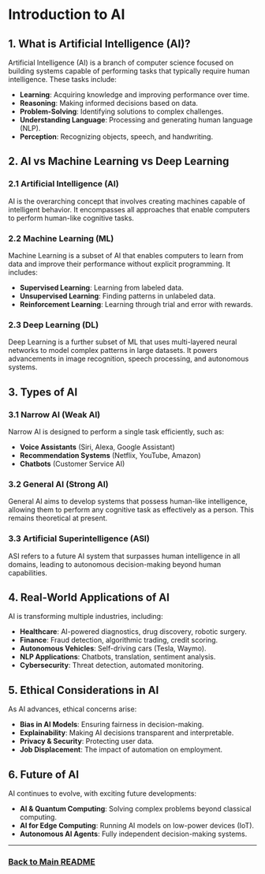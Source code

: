 # Introduction to AI

## 1. What is Artificial Intelligence (AI)?
Artificial Intelligence (AI) is a branch of computer science focused on building systems capable of performing tasks that typically require human intelligence. These tasks include:
- **Learning**: Acquiring knowledge and improving performance over time.
- **Reasoning**: Making informed decisions based on data.
- **Problem-Solving**: Identifying solutions to complex challenges.
- **Understanding Language**: Processing and generating human language (NLP).
- **Perception**: Recognizing objects, speech, and handwriting.

## 2. AI vs Machine Learning vs Deep Learning
### 2.1 Artificial Intelligence (AI)
AI is the overarching concept that involves creating machines capable of intelligent behavior. It encompasses all approaches that enable computers to perform human-like cognitive tasks.

### 2.2 Machine Learning (ML)
Machine Learning is a subset of AI that enables computers to learn from data and improve their performance without explicit programming. It includes:
- **Supervised Learning**: Learning from labeled data.
- **Unsupervised Learning**: Finding patterns in unlabeled data.
- **Reinforcement Learning**: Learning through trial and error with rewards.

### 2.3 Deep Learning (DL)
Deep Learning is a further subset of ML that uses multi-layered neural networks to model complex patterns in large datasets. It powers advancements in image recognition, speech processing, and autonomous systems.

## 3. Types of AI
### 3.1 Narrow AI (Weak AI)
Narrow AI is designed to perform a single task efficiently, such as:
- **Voice Assistants** (Siri, Alexa, Google Assistant)
- **Recommendation Systems** (Netflix, YouTube, Amazon)
- **Chatbots** (Customer Service AI)

### 3.2 General AI (Strong AI)
General AI aims to develop systems that possess human-like intelligence, allowing them to perform any cognitive task as effectively as a person. This remains theoretical at present.

### 3.3 Artificial Superintelligence (ASI)
ASI refers to a future AI system that surpasses human intelligence in all domains, leading to autonomous decision-making beyond human capabilities.

## 4. Real-World Applications of AI
AI is transforming multiple industries, including:
- **Healthcare**: AI-powered diagnostics, drug discovery, robotic surgery.
- **Finance**: Fraud detection, algorithmic trading, credit scoring.
- **Autonomous Vehicles**: Self-driving cars (Tesla, Waymo).
- **NLP Applications**: Chatbots, translation, sentiment analysis.
- **Cybersecurity**: Threat detection, automated monitoring.

## 5. Ethical Considerations in AI
As AI advances, ethical concerns arise:
- **Bias in AI Models**: Ensuring fairness in decision-making.
- **Explainability**: Making AI decisions transparent and interpretable.
- **Privacy & Security**: Protecting user data.
- **Job Displacement**: The impact of automation on employment.

## 6. Future of AI
AI continues to evolve, with exciting future developments:
- **AI & Quantum Computing**: Solving complex problems beyond classical computing.
- **AI for Edge Computing**: Running AI models on low-power devices (IoT).
- **Autonomous AI Agents**: Fully independent decision-making systems.

---
### [Back to Main README](./README.md)
